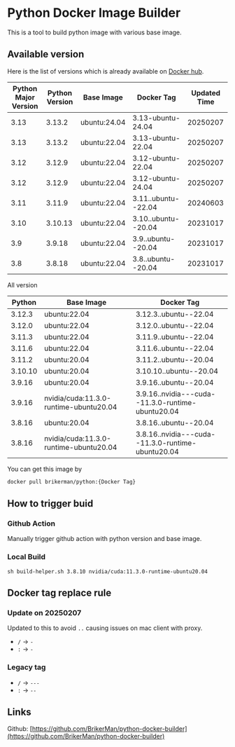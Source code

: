 # Python Docker Image Builder

This is a tool to build python image with various base image.

## Available version

Here is the list of versions which is already available on [Docker hub](https://hub.docker.com/repository/docker/brikerman/python).

| Python Major Version | Python Version | Base Image   | Docker Tag          | Updated Time |
| -------------------- | -------------- | ------------ | ------------------- | ------------ |
| 3.13                 | 3.13.2         | ubuntu:24.04 | 3.13-ubuntu-24.04   | 20250207     |
| 3.13                 | 3.13.2         | ubuntu:22.04 | 3.13-ubuntu-22.04   | 20250207     |
| 3.12                 | 3.12.9         | ubuntu:22.04 | 3.12-ubuntu-22.04   | 20250207     |
| 3.12                 | 3.12.9         | ubuntu:22.04 | 3.12-ubuntu-24.04   | 20250207     |
| 3.11                 | 3.11.9         | ubuntu:22.04 | 3.11..ubuntu--22.04 | 20240603     |
| 3.10                 | 3.10.13        | ubuntu:22.04 | 3.10..ubuntu--20.04 | 20231017     |
| 3.9                  | 3.9.18         | ubuntu:22.04 | 3.9..ubuntu--20.04  | 20231017     |
| 3.8                  | 3.8.18         | ubuntu:22.04 | 3.8..ubuntu--20.04  | 20231017     |

All version

| Python  | Base Image                             | Docker Tag                                        |
| ------- | -------------------------------------- | ------------------------------------------------- |
| 3.12.3  | ubuntu:22.04                           | 3.12.3..ubuntu--22.04                             |
| 3.12.0  | ubuntu:22.04                           | 3.12.0..ubuntu--22.04                             |
| 3.11.3  | ubuntu:22.04                           | 3.11.9..ubuntu--22.04                             |
| 3.11.6  | ubuntu:22.04                           | 3.11.6..ubuntu--22.04                             |
| 3.11.2  | ubuntu:20.04                           | 3.11.2..ubuntu--20.04                             |
| 3.10.10 | ubuntu:20.04                           | 3.10.10..ubuntu--20.04                            |
| 3.9.16  | ubuntu:20.04                           | 3.9.16..ubuntu--20.04                             |
| 3.9.16  | nvidia/cuda:11.3.0-runtime-ubuntu20.04 | 3.9.16..nvidia---cuda--11.3.0-runtime-ubuntu20.04 |
| 3.8.16  | ubuntu:20.04                           | 3.8.16..ubuntu--20.04                             |
| 3.8.16  | nvidia/cuda:11.3.0-runtime-ubuntu20.04 | 3.8.16..nvidia---cuda--11.3.0-runtime-ubuntu20.04 |

You can get this image by

```bash
docker pull brikerman/python:{Docker Tag}
```

## How to trigger buid

### Github Action

Manually trigger github action with python version and base image.

### Local Build

```shell
sh build-helper.sh 3.8.10 nvidia/cuda:11.3.0-runtime-ubuntu20.04
```

## Docker tag replace rule

### Update on 20250207

Updated to this to avoid `..` causing issues on mac client with proxy.

- `/` -> `-`
- `:` -> `-`

### Legacy tag

- `/` -> `---`
- `:` -> `--`

## Links

Github: [https://github.com/BrikerMan/python-docker-builder](https://github.com/BrikerMan/python-docker-builder)
